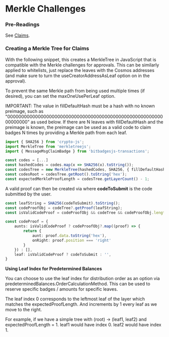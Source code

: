 # Merkle Challenges

### **Pre-Readings**

See [Claims](../must-know-concepts/claims.md).

### **Creating a Merkle Tree for Claims**

With the following snippet, this creates a MerkleTree in JavaScript that is compatible with the Merkle challenges for approvals. This can be similarly applied to whitelists, just replace the leaves with the Cosmos addresses (and make sure to turn the useCreatorAddressAsLeaf option on in the approval).

To prevent the same Merkle path from being used multiple times (if desired), you can set the maxOneUsePerLeaf option.

IMPORTANT: The value in fillDefaultHash must be a hash with no known preimage, such as "0000000000000000000000000000000000000000000000000000000000000000" as used below. If there are N leaves with fillDefaultHash and the preimage is known, the preimage can be used as a valid code to claim badges N times by providing a Merkle path from each leaf.

```typescript
import { SHA256 } from 'crypto-js';
import MerkleTree from 'merkletreejs';
import { MessageMsgClaimBadge } from 'bitbadgesjs-transactions';

const codes = [...]
const hashedCodes = codes.map(x => SHA256(x).toString());
const codesTree = new MerkleTree(hashedCodes, SHA256, { fillDefaultHash: '0000000000000000000000000000000000000000000000000000000000000000' });
const codesRoot = codesTree.getRoot().toString('hex');
const expectedMerkleProofLength = codesTree.getLayerCount() - 1;
```

A valid proof can then be created via where **codeToSubmit** is the code submitted by the user.

```typescript
const leafString = SHA256(codeToSubmit).toString();
const codeProofObj = codeTree?.getProof(leafString);
const isValidCodeProof = codeProofObj && codeTree && codeProofObj.length === codeTree.getLayerCount() - 1;

const codeProof = {
    aunts: isValidCodeProof ? codeProofObj?.map((proof) => {
        return {
            aunt: proof.data.toString('hex'),
            onRight: proof.position === 'right'
        }
    }) : [],
    leaf: isValidCodeProof ? codeToSubmit : '',
}
```



**Using Leaf Index for Predetermined Balances**

You can choose to use the leaf index for distribution order as an option via predeterminedBalances.OrderCalculationMethod. This can be used to reserve specific badges / amounts for specific leaves.&#x20;

The leaf index 0 corresponds to the leftmost leaf of the layer which matches the expectedProofLength. And increments by 1 every leaf as we move to the right.

For example, if we have a simple tree with (root) -> (leaf1, leaf2) and expectedProofLength = 1. leaf1 would have index 0. leaf2 would have index 1.

